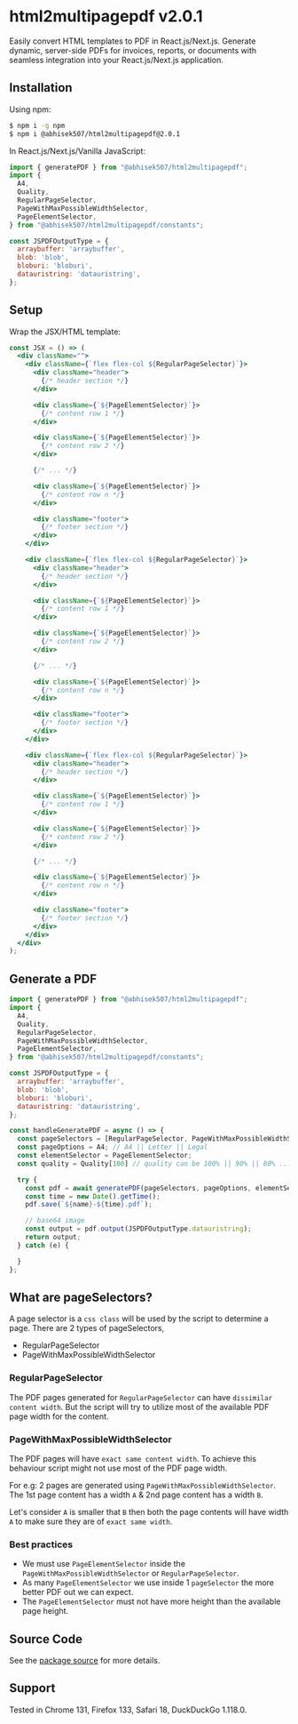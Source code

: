 # html2multipagepdf v2.0.1

Easily convert HTML templates to PDF in React.js/Next.js. Generate dynamic, server-side PDFs for invoices, reports, or documents with seamless integration into your React.js/Next.js application.

## Installation

Using npm:
```sh
$ npm i -g npm
$ npm i @abhisek507/html2multipagepdf@2.0.1
```

In React.js/Next.js/Vanilla JavaScript:
```js
import { generatePDF } from "@abhisek507/html2multipagepdf";
import {
  A4,
  Quality,
  RegularPageSelector,
  PageWithMaxPossibleWidthSelector,
  PageElementSelector,
} from "@abhisek507/html2multipagepdf/constants";

const JSPDFOutputType = {
  arraybuffer: 'arraybuffer',
  blob: 'blob',
  bloburi: 'bloburi',
  datauristring: 'datauristring',
};
```

## Setup

Wrap the JSX/HTML template:
```jsx
const JSX = () => (
  <div className="">
    <div className={`flex flex-col ${RegularPageSelector}`}>
      <div className="header">
        {/* header section */}
      </div>

      <div className={`${PageElementSelector}`}>
        {/* content row 1 */}
      </div>

      <div className={`${PageElementSelector}`}>
        {/* content row 2 */}
      </div>

      {/* ... */}

      <div className={`${PageElementSelector}`}>
        {/* content row n */}
      </div>

      <div className="footer">
        {/* footer section */}
      </div>
    </div>

    <div className={`flex flex-col ${RegularPageSelector}`}>
      <div className="header">
        {/* header section */}
      </div>

      <div className={`${PageElementSelector}`}>
        {/* content row 1 */}
      </div>

      <div className={`${PageElementSelector}`}>
        {/* content row 2 */}
      </div>

      {/* ... */}

      <div className={`${PageElementSelector}`}>
        {/* content row n */}
      </div>

      <div className="footer">
        {/* footer section */}
      </div>
    </div>

    <div className={`flex flex-col ${RegularPageSelector}`}>
      <div className="header">
        {/* header section */}
      </div>

      <div className={`${PageElementSelector}`}>
        {/* content row 1 */}
      </div>

      <div className={`${PageElementSelector}`}>
        {/* content row 2 */}
      </div>

      {/* ... */}

      <div className={`${PageElementSelector}`}>
        {/* content row n */}
      </div>

      <div className="footer">
        {/* footer section */}
      </div>
    </div>
  </div>
);
```

## Generate a PDF

```js
import { generatePDF } from "@abhisek507/html2multipagepdf";
import {
  A4,
  Quality,
  RegularPageSelector,
  PageWithMaxPossibleWidthSelector,
  PageElementSelector,
} from "@abhisek507/html2multipagepdf/constants";

const JSPDFOutputType = {
  arraybuffer: 'arraybuffer',
  blob: 'blob',
  bloburi: 'bloburi',
  datauristring: 'datauristring',
};

const handleGeneratePDF = async () => {
  const pageSelectors = [RegularPageSelector, PageWithMaxPossibleWidthSelector];
  const pageOptions = A4; // A4 || Letter || Legal
  const elementSelector = PageElementSelector;
  const quality = Quality[100] // quality can be 100% || 90% || 80% ... || 10%

  try {
    const pdf = await generatePDF(pageSelectors, pageOptions, elementSelector, quality);
    const time = new Date().getTime();
    pdf.save(`${name}-${time}.pdf`);

    // base64 image
    const output = pdf.output(JSPDFOutputType.datauristring);
    return output;
  } catch (e) {

  }
};
```

## What are pageSelectors?

A page selector is a `css class` will be used by the script to determine a page. There are 2 types of pageSelectors,

- RegularPageSelector
- PageWithMaxPossibleWidthSelector

### RegularPageSelector

The PDF pages generated for `RegularPageSelector` can have `dissimilar content width`. But the script will try to utilize most of the available PDF page width for the content.

### PageWithMaxPossibleWidthSelector

The PDF pages will have `exact same content width`. To achieve this behaviour script might not use most of the PDF page width.

For e.g: 2 pages are generated using `PageWithMaxPossibleWidthSelector`. The 1st page content has a width `A` & 2nd page content has a width `B`.

Let's consider `A` is smaller that `B` then both the page contents will have width `A` to make sure they are of `exact same width`.

### Best practices

- We must use `PageElementSelector` inside the `PageWithMaxPossibleWidthSelector` or `RegularPageSelector`.
- As many `PageElementSelector` we use inside 1 `pageSelector` the more better PDF out we can expect.
- The `PageElementSelector` must not have more height than the available page height.

## Source Code

See the [package source](https://github.com/abhisekdutta507/html2multipagepdf) for more details.

## Support

Tested in Chrome 131, Firefox 133, Safari 18, DuckDuckGo 1.118.0.
